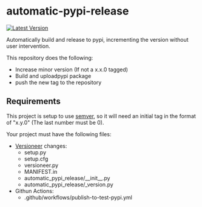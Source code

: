 # automatic-pypi-release
[![Latest Version][pypi-image]][pypi-url]

Automatically build and release to pypi, incrementing the version without user intervention.

This repository does the following:
* Increase minor version (If not a x.x.0 tagged)
* Build and uploadpypi package
* push the new tag to the repository

## Requirements
This project is setup to use [semver](https://semver.org/), so it will need an initial tag in the format of "x.y.0" (The last number must be 0).

Your project must have the following files:

* [Versioneer](https://pypi.org/project/fdns-versioneer/) changes:
	* setup.py
	* setup.cfg
	* versioneer.py
	* MANIFEST.in
	* automatic_pypi_release/\_\_init\_\_.py
	* automatic_pypi_release/_version.py
* Githun Actions:
	* .github/workflows/publish-to-test-pypi.yml

[pypi-image]: https://img.shields.io/pypi/v/automatic-pypi-release.svg
[pypi-url]: https://pypi.python.org/pypi/automatic-pypi-release/
